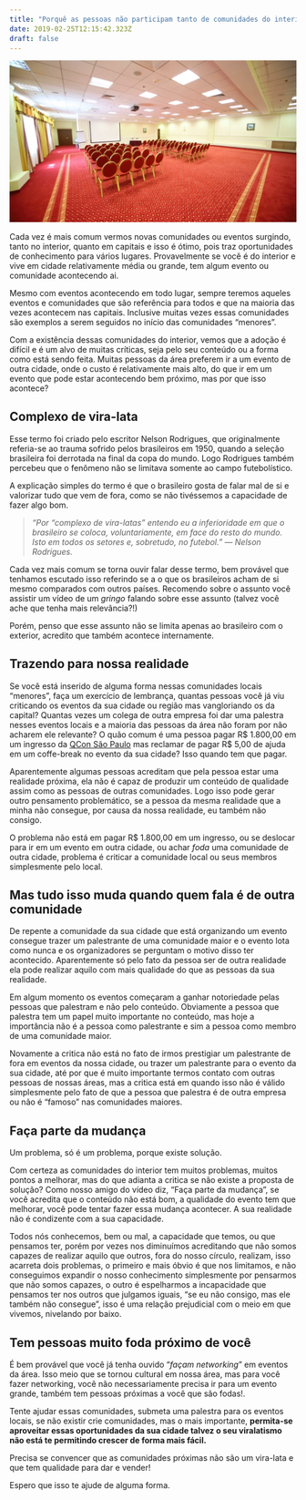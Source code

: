 ```yaml
---
title: "Porquê as pessoas não participam tanto de comunidades do interior"
date: 2019-02-25T12:15:42.323Z
draft: false
---
```


![](./images/conference-room.png)

Cada vez é mais comum vermos novas comunidades ou eventos surgindo, tanto no
interior, quanto em capitais e isso é ótimo, pois traz oportunidades de
conhecimento para vários lugares. Provavelmente se você é do interior e vive em
cidade relativamente média ou grande, tem algum evento ou comunidade acontecendo
ai.

Mesmo com eventos acontecendo em todo lugar, sempre teremos aqueles eventos e
comunidades que são referência para todos e que na maioria das vezes acontecem
nas capitais. Inclusive muitas vezes essas comunidades são exemplos a serem
seguidos no início das comunidades “menores”.

Com a existência dessas comunidades do interior, vemos que a adoção é difícil e
é um alvo de muitas críticas, seja pelo seu conteúdo ou a forma como está sendo
feita. Muitas pessoas da área preferem ir a um evento de outra cidade, onde o
custo é relativamente mais alto, do que ir em um evento que pode estar
acontecendo bem próximo, mas por que isso acontece?

## Complexo de vira-lata

Esse termo foi criado pelo escritor Nelson Rodrigues, que originalmente
referia-se ao trauma sofrido pelos brasileiros em 1950, quando a seleção
brasileira foi derrotada na final da copa do mundo. Logo Rodrigues também
percebeu que o fenômeno não se limitava somente ao campo futebolístico.

A explicação simples do termo é que o brasileiro gosta de falar mal de si e
valorizar tudo que vem de fora, como se não tivéssemos a capacidade de fazer
algo bom.

> *“Por “complexo de vira-latas” entendo eu a inferioridade em que o brasileiro se
> coloca, voluntariamente, em face do resto do mundo. Isto em todos os setores e,
sobretudo, no futebol.” — Nelson Rodrigues.*

Cada vez mais comum se torna ouvir falar desse termo, bem provável que tenhamos
escutado isso referindo se a o que os brasileiros acham de si mesmo comparados
com outros países. Recomendo sobre o assunto você assistir um vídeo de um
*gringo* falando sobre esse assunto (talvez você ache que tenha mais
relevância?!)

Porém, penso que esse assunto não se limita apenas ao brasileiro com o exterior,
acredito que também acontece internamente.

## Trazendo para nossa realidade

Se você está inserido de alguma forma nessas comunidades locais “menores”, faça
um exercício de lembrança, quantas pessoas você já viu criticando os eventos da
sua cidade ou região mas vangloriando os da capital? Quantas vezes um colega de
outra empresa foi dar uma palestra nesses eventos locais e a maioria das pessoas
da área não foram por não acharem ele relevante? O quão comum é uma pessoa pagar
R$ 1.800,00 em um ingresso da [QCon São Paulo](https://qconsp.com/) mas reclamar
de pagar R$ 5,00 de ajuda em um coffe-break no evento da sua cidade? Isso quando
tem que pagar.

Aparentemente algumas pessoas acreditam que pela pessoa estar uma realidade
próxima, ela não é capaz de produzir um conteúdo de qualidade assim como as
pessoas de outras comunidades. Logo isso pode gerar outro pensamento
problemático, se a pessoa da mesma realidade que a minha não consegue, por causa
da nossa realidade, eu também não consigo.

O problema não está em pagar R$ 1.800,00 em um ingresso, ou se deslocar para ir
em um evento em outra cidade, ou achar *foda* uma comunidade de outra cidade,
problema é criticar a comunidade local ou seus membros simplesmente pelo local.

## Mas tudo isso muda quando quem fala é de outra comunidade

De repente a comunidade da sua cidade que está organizando um evento consegue
trazer um palestrante de uma comunidade maior e o evento lota como nunca e os
organizadores se perguntam o motivo disso ter acontecido. Aparentemente só pelo
fato da pessoa ser de outra realidade ela pode realizar aquilo com mais
qualidade do que as pessoas da sua realidade.

Em algum momento os eventos começaram a ganhar notoriedade pelas pessoas que
palestram e não pelo conteúdo. Obviamente a pessoa que palestra tem um papel
muito importante no conteúdo, mas hoje a importância não é a pessoa como
palestrante e sim a pessoa como membro de uma comunidade maior.

Novamente a critica não está no fato de irmos prestigiar um palestrante de fora
em eventos da nossa cidade, ou trazer um palestrante para o evento da sua
cidade, até por que é muito importante termos contato com outras pessoas de
nossas áreas, mas a critica está em quando isso não é válido simplesmente pelo
fato de que a pessoa que palestra é de outra empresa ou não é “famoso” nas
comunidades maiores.

## Faça parte da mudança

Um problema, só é um problema, porque existe solução.

Com certeza as comunidades do interior tem muitos problemas, muitos pontos a
melhorar, mas do que adianta a critica se não existe a proposta de solução? Como
nosso amigo do vídeo diz, “Faça parte da mudança”, se você acredita que o
conteúdo não está bom, a qualidade do evento tem que melhorar, você pode tentar
fazer essa mudança acontecer. A sua realidade não é condizente com a sua
capacidade.

Todos nós conhecemos, bem ou mal, a capacidade que temos, ou que pensamos ter,
porém por vezes nos diminuímos acreditando que não somos capazes de realizar
aquilo que outros, fora do nosso círculo, realizam, isso acarreta dois
problemas, o primeiro e mais óbvio é que nos limitamos, e não conseguimos
expandir o nosso conhecimento simplesmente por pensarmos que não somos capazes,
o outro é espelharmos a incapacidade que pensamos ter nos outros que julgamos
iguais, “se eu não consigo, mas ele também não consegue”, isso é uma relação
prejudicial com o meio em que vivemos, nivelando por baixo.

## Tem pessoas muito foda próximo de você

É bem provável que você já tenha ouvido “*façam networking*” em eventos da área.
Isso meio que se tornou cultural em nossa área, mas para você fazer networking,
você não necessariamente precisa ir para um evento grande, também tem pessoas
próximas a você que são fodas!.

Tente ajudar essas comunidades, submeta uma palestra para os eventos locais, se
não existir crie comunidades, mas o mais importante, **permita-se aproveitar
essas oportunidades da sua cidade talvez o seu viralatismo não está te
permitindo crescer de forma mais fácil.**

Precisa se convencer que as comunidades próximas não são um vira-lata e que tem
qualidade para dar e vender!

Espero que isso te ajude de alguma forma.

